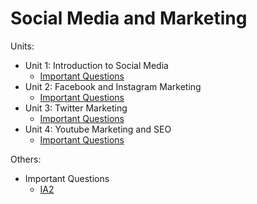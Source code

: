 # Social Media and Marketing

Units:
- Unit 1: Introduction to Social Media
    - [Important Questions](unit1/imp.md)
- Unit 2: Facebook and Instagram Marketing
    - [Important Questions](unit2/imp.md)
- Unit 3: Twitter Marketing
    - [Important Questions](unit3/imp.md)
- Unit 4: Youtube Marketing and SEO
    - [Important Questions](unit4/imp.md)

Others:  
 - Important Questions 
    - [IA2](impIA2.md)